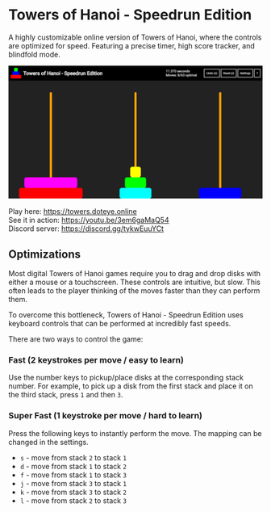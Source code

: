 # Towers of Hanoi - Speedrun Edition

A highly customizable online version of Towers of Hanoi, where the controls are optimized for speed.
Featuring a precise timer, high score tracker, and blindfold mode.

![Screenshot](public/ogImage.png)

Play here: https://towers.doteye.online <br />
See it in action: https://youtu.be/3em6gaMaQ54 <br />
Discord server: https://discord.gg/tykwEuuYCt

## Optimizations

Most digital Towers of Hanoi games require you to drag and drop disks with either a mouse or a touchscreen.
These controls are intuitive, but slow.
This often leads to the player thinking of the moves faster than they can perform them.

To overcome this bottleneck, Towers of Hanoi - Speedrun Edition uses keyboard controls that can be performed at incredibly fast speeds.

There are two ways to control the game:

### Fast (2 keystrokes per move / easy to learn)

Use the number keys to pickup/place disks at the corresponding stack number.
For example, to pick up a disk from the first stack and place it on the third stack, press `1` and then `3`.

### Super Fast (1 keystroke per move / hard to learn)

Press the following keys to instantly perform the move.
The mapping can be changed in the settings.

- `s` - move from stack `2` to stack `1`
- `d` - move from stack `1` to stack `2`
- `f` - move from stack `1` to stack `3`
- `j` - move from stack `3` to stack `1`
- `k` - move from stack `3` to stack `2`
- `l` - move from stack `2` to stack `3`
